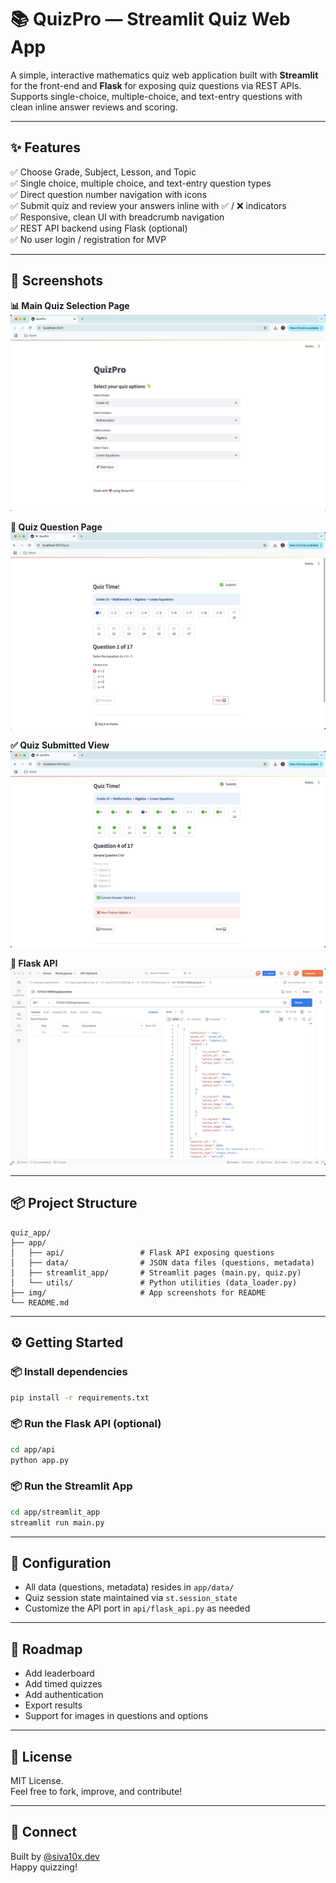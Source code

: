 # 📚 QuizPro — Streamlit Quiz Web App

A simple, interactive mathematics quiz web application built with **Streamlit** for the front-end and **Flask** for exposing quiz questions via REST APIs.  
Supports single-choice, multiple-choice, and text-entry questions with clean inline answer reviews and scoring.

---

## ✨ Features

✅ Choose Grade, Subject, Lesson, and Topic  
✅ Single choice, multiple choice, and text-entry question types  
✅ Direct question number navigation with icons  
✅ Submit quiz and review your answers inline with ✅ / ❌ indicators  
✅ Responsive, clean UI with breadcrumb navigation  
✅ REST API backend using Flask (optional)  
✅ No user login / registration for MVP  

---

## 📸 Screenshots

**📊 Main Quiz Selection Page**  
![Main Selection](img/streamlit-1.png)

**📖 Quiz Question Page**  
![Quiz Question](img/streamlit-2.png)

**✅ Quiz Submitted View**  
![Quiz Submitted](img/streamlit-3.png)

**📖 Flask API**  
![Answer Review](img/flask-api-postman.png)

---

## 📦 Project Structure

```
quiz_app/
├── app/
│   ├── api/                 # Flask API exposing questions
│   ├── data/                # JSON data files (questions, metadata)
│   ├── streamlit_app/       # Streamlit pages (main.py, quiz.py)
│   └── utils/               # Python utilities (data_loader.py)
├── img/                     # App screenshots for README
└── README.md
```

---

## ⚙️ Getting Started

### 📦 Install dependencies

```bash
pip install -r requirements.txt
```

### 📦 Run the Flask API (optional)

```bash
cd app/api
python app.py
```

### 📦 Run the Streamlit App

```bash
cd app/streamlit_app
streamlit run main.py
```

---

## 🔧 Configuration

- All data (questions, metadata) resides in `app/data/`
- Quiz session state maintained via `st.session_state`
- Customize the API port in `api/flask_api.py` as needed

---

## 🚀 Roadmap

- Add leaderboard  
- Add timed quizzes  
- Add authentication  
- Export results  
- Support for images in questions and options  

---

## 📜 License

MIT License.  
Feel free to fork, improve, and contribute!

---

## 📣 Connect

Built by [@siva10x.dev](https://instagram.com/siva10x.dev)  
Happy quizzing!